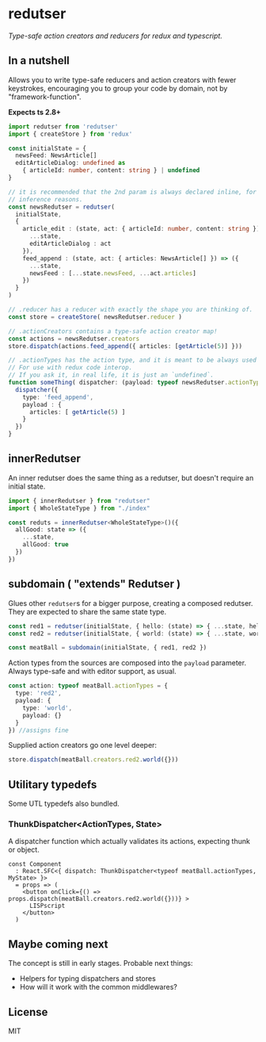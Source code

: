# redutser

_Type-safe action creators and reducers for redux and typescript._

## In a nutshell

Allows you to write type-safe reducers and action creators with fewer keystrokes, encouraging you to group your code by domain, not by "framework-function".

**Expects ts 2.8+**

```typescript
import redutser from 'redutser'
import { createStore } from 'redux'

const initialState = {
  newsFeed: NewsArticle[]
  editArticleDialog: undefined as
    { articleId: number, content: string } | undefined
}

// it is recommended that the 2nd param is always declared inline, for
// inference reasons.
const newsRedutser = redutser(
  initialState,
  {
    article_edit : (state, act: { articleId: number, content: string }) => ({
      ...state,
      editArticleDialog : act
    }),
    feed_append : (state, act: { articles: NewsArticle[] }) => ({
      ...state,
      newsFeed : [...state.newsFeed, ...act.articles]
    })
  }
)

// .reducer has a reducer with exactly the shape you are thinking of.
const store = createStore( newsRedutser.reducer )

// .actionCreators contains a type-safe action creator map!
const actions = newsRedutser.creators
store.dispatch(actions.feed_append({ articles: [getArticle(5)] }))

// .actionTypes has the action type, and it is meant to be always used with `typeof`.
// For use with redux code interop.
// If you ask it, in real life, it is just an `undefined`.
function someThing( dispatcher: (payload: typeof newsRedutser.actionTypes) => void ) {
  dispatcher({
    type: 'feed_append',
    payload : {
      articles: [ getArticle(5) ]
    }
  })
}
```

## innerRedutser

An inner redutser does the same thing as a redutser, but doesn't require an initial state.

```typescript
import { innerRedutser } from "redutser"
import { WholeStateType } from "./index"

const reduts = innerRedutser<WholeStateType>()({
  allGood: state => ({
    ...state,
    allGood: true
  })
})
```

## subdomain ( "extends" Redutser )

Glues other `redutser`s for a bigger purpose, creating a composed redutser. They are expected to share the same state type.

```typescript
const red1 = redutser(initialState, { hello: (state) => { ...state, hello } })
const red2 = redutser(initialState, { world: (state) => { ...state, world } })

const meatBall = subdomain(initialState, { red1, red2 })
```

Action types from the sources are composed into the `payload` parameter. Always type-safe and with editor support, as usual.

```typescript
const action: typeof meatBall.actionTypes = {
  type: 'red2',
  payload: {
    type: 'world',
    payload: {}
  }
}) //assigns fine
```

Supplied action creators go one level deeper:

```typescript
store.dispatch(meatBall.creators.red2.world({}))
```
## Utilitary typedefs

Some UTL typedefs also bundled.

### ThunkDispatcher<ActionTypes, State>

A dispatcher function which actually validates its actions, expecting thunk or object.

```tsx
const Component
  : React.SFC<{ dispatch: ThunkDispatcher<typeof meatBall.actionTypes, MyState> }>
  = props => (
    <button onClick={() => props.dispatch(meatBall.creators.red2.world({}))} >
      LISPscript
    </button>
  )
```


## Maybe coming next

The concept is still in early stages. Probable next things:

* Helpers for typing dispatchers and stores
* How will it work with the common middlewares?

## License

MIT
